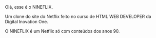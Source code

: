 Olá, esse é o  NINEFLIX. 

Um clone do site do Netflix feito no curso de HTML WEB DEVELOPER da Digital Inovation One. 

O NINEFLIX é um Netflix só com conteúdos dos anos 90.